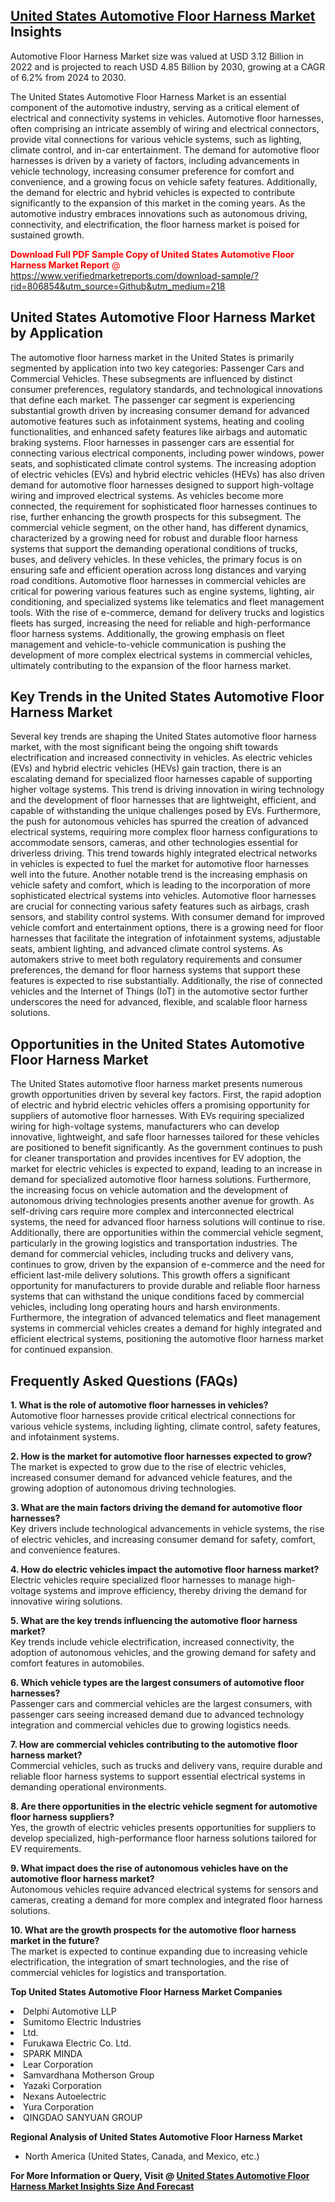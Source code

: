 <h2><a href="https://www.verifiedmarketreports.com/download-sample/?rid=806854&amp;utm_source=Github&amp;utm_medium=218" target="_blank">United States Automotive Floor Harness Market</a> Insights</h2><p>Automotive Floor Harness Market size was valued at USD 3.12 Billion in 2022 and is projected to reach USD 4.85 Billion by 2030, growing at a CAGR of 6.2% from 2024 to 2030.</p><p><p>The United States Automotive Floor Harness Market is an essential component of the automotive industry, serving as a critical element of electrical and connectivity systems in vehicles. Automotive floor harnesses, often comprising an intricate assembly of wiring and electrical connectors, provide vital connections for various vehicle systems, such as lighting, climate control, and in-car entertainment. The demand for automotive floor harnesses is driven by a variety of factors, including advancements in vehicle technology, increasing consumer preference for comfort and convenience, and a growing focus on vehicle safety features. Additionally, the demand for electric and hybrid vehicles is expected to contribute significantly to the expansion of this market in the coming years. As the automotive industry embraces innovations such as autonomous driving, connectivity, and electrification, the floor harness market is poised for sustained growth. <p><span class=""><span style="color: #ff0000;"><strong>Download Full PDF Sample Copy of United States Automotive Floor Harness Market Report</strong> @ </span><a href="https://www.verifiedmarketreports.com/download-sample/?rid=806854&amp;utm_source=Github&amp;utm_medium=218" target="_blank">https://www.verifiedmarketreports.com/download-sample/?rid=806854&amp;utm_source=Github&amp;utm_medium=218</a></span></p></p> <h2>United States Automotive Floor Harness Market by Application</h2> <p>The automotive floor harness market in the United States is primarily segmented by application into two key categories: Passenger Cars and Commercial Vehicles. These subsegments are influenced by distinct consumer preferences, regulatory standards, and technological innovations that define each market. The passenger car segment is experiencing substantial growth driven by increasing consumer demand for advanced automotive features such as infotainment systems, heating and cooling functionalities, and enhanced safety features like airbags and automatic braking systems. Floor harnesses in passenger cars are essential for connecting various electrical components, including power windows, power seats, and sophisticated climate control systems. The increasing adoption of electric vehicles (EVs) and hybrid electric vehicles (HEVs) has also driven demand for automotive floor harnesses designed to support high-voltage wiring and improved electrical systems. As vehicles become more connected, the requirement for sophisticated floor harnesses continues to rise, further enhancing the growth prospects for this subsegment. The commercial vehicle segment, on the other hand, has different dynamics, characterized by a growing need for robust and durable floor harness systems that support the demanding operational conditions of trucks, buses, and delivery vehicles. In these vehicles, the primary focus is on ensuring safe and efficient operation across long distances and varying road conditions. Automotive floor harnesses in commercial vehicles are critical for powering various features such as engine systems, lighting, air conditioning, and specialized systems like telematics and fleet management tools. With the rise of e-commerce, demand for delivery trucks and logistics fleets has surged, increasing the need for reliable and high-performance floor harness systems. Additionally, the growing emphasis on fleet management and vehicle-to-vehicle communication is pushing the development of more complex electrical systems in commercial vehicles, ultimately contributing to the expansion of the floor harness market. <h2>Key Trends in the United States Automotive Floor Harness Market</h2> <p>Several key trends are shaping the United States automotive floor harness market, with the most significant being the ongoing shift towards electrification and increased connectivity in vehicles. As electric vehicles (EVs) and hybrid electric vehicles (HEVs) gain traction, there is an escalating demand for specialized floor harnesses capable of supporting higher voltage systems. This trend is driving innovation in wiring technology and the development of floor harnesses that are lightweight, efficient, and capable of withstanding the unique challenges posed by EVs. Furthermore, the push for autonomous vehicles has spurred the creation of advanced electrical systems, requiring more complex floor harness configurations to accommodate sensors, cameras, and other technologies essential for driverless driving. This trend towards highly integrated electrical networks in vehicles is expected to fuel the market for automotive floor harnesses well into the future. Another notable trend is the increasing emphasis on vehicle safety and comfort, which is leading to the incorporation of more sophisticated electrical systems into vehicles. Automotive floor harnesses are crucial for connecting various safety features such as airbags, crash sensors, and stability control systems. With consumer demand for improved vehicle comfort and entertainment options, there is a growing need for floor harnesses that facilitate the integration of infotainment systems, adjustable seats, ambient lighting, and advanced climate control systems. As automakers strive to meet both regulatory requirements and consumer preferences, the demand for floor harness systems that support these features is expected to rise substantially. Additionally, the rise of connected vehicles and the Internet of Things (IoT) in the automotive sector further underscores the need for advanced, flexible, and scalable floor harness solutions. <h2>Opportunities in the United States Automotive Floor Harness Market</h2> <p>The United States automotive floor harness market presents numerous growth opportunities driven by several key factors. First, the rapid adoption of electric and hybrid electric vehicles offers a promising opportunity for suppliers of automotive floor harnesses. With EVs requiring specialized wiring for high-voltage systems, manufacturers who can develop innovative, lightweight, and safe floor harnesses tailored for these vehicles are positioned to benefit significantly. As the government continues to push for cleaner transportation and provides incentives for EV adoption, the market for electric vehicles is expected to expand, leading to an increase in demand for specialized automotive floor harness solutions. Furthermore, the increasing focus on vehicle automation and the development of autonomous driving technologies presents another avenue for growth. As self-driving cars require more complex and interconnected electrical systems, the need for advanced floor harness solutions will continue to rise. Additionally, there are opportunities within the commercial vehicle segment, particularly in the growing logistics and transportation industries. The demand for commercial vehicles, including trucks and delivery vans, continues to grow, driven by the expansion of e-commerce and the need for efficient last-mile delivery solutions. This growth offers a significant opportunity for manufacturers to provide durable and reliable floor harness systems that can withstand the unique conditions faced by commercial vehicles, including long operating hours and harsh environments. Furthermore, the integration of advanced telematics and fleet management systems in commercial vehicles creates a demand for highly integrated and efficient electrical systems, positioning the automotive floor harness market for continued expansion. <h2>Frequently Asked Questions (FAQs)</h2> <p><strong>1. What is the role of automotive floor harnesses in vehicles?</strong><br> Automotive floor harnesses provide critical electrical connections for various vehicle systems, including lighting, climate control, safety features, and infotainment systems.</p> <p><strong>2. How is the market for automotive floor harnesses expected to grow?</strong><br> The market is expected to grow due to the rise of electric vehicles, increased consumer demand for advanced vehicle features, and the growing adoption of autonomous driving technologies.</p> <p><strong>3. What are the main factors driving the demand for automotive floor harnesses?</strong><br> Key drivers include technological advancements in vehicle systems, the rise of electric vehicles, and increasing consumer demand for safety, comfort, and convenience features.</p> <p><strong>4. How do electric vehicles impact the automotive floor harness market?</strong><br> Electric vehicles require specialized floor harnesses to manage high-voltage systems and improve efficiency, thereby driving the demand for innovative wiring solutions.</p> <p><strong>5. What are the key trends influencing the automotive floor harness market?</strong><br> Key trends include vehicle electrification, increased connectivity, the adoption of autonomous vehicles, and the growing demand for safety and comfort features in automobiles.</p> <p><strong>6. Which vehicle types are the largest consumers of automotive floor harnesses?</strong><br> Passenger cars and commercial vehicles are the largest consumers, with passenger cars seeing increased demand due to advanced technology integration and commercial vehicles due to growing logistics needs.</p> <p><strong>7. How are commercial vehicles contributing to the automotive floor harness market?</strong><br> Commercial vehicles, such as trucks and delivery vans, require durable and reliable floor harness systems to support essential electrical systems in demanding operational environments.</p> <p><strong>8. Are there opportunities in the electric vehicle segment for automotive floor harness suppliers?</strong><br> Yes, the growth of electric vehicles presents opportunities for suppliers to develop specialized, high-performance floor harness solutions tailored for EV requirements.</p> <p><strong>9. What impact does the rise of autonomous vehicles have on the automotive floor harness market?</strong><br> Autonomous vehicles require advanced electrical systems for sensors and cameras, creating a demand for more complex and integrated floor harness solutions.</p> <p><strong>10. What are the growth prospects for the automotive floor harness market in the future?</strong><br> The market is expected to continue expanding due to increasing vehicle electrification, the integration of smart technologies, and the rise of commercial vehicles for logistics and transportation.</p></p><p><strong>Top United States Automotive Floor Harness Market Companies</strong></p><div data-test-id=""><p><li>Delphi Automotive LLP</li><li> Sumitomo Electric Industries</li><li> Ltd.</li><li> Furukawa Electric Co. Ltd.</li><li> SPARK MINDA</li><li> Lear Corporation</li><li> Samvardhana Motherson Group</li><li> Yazaki Corporation</li><li> Nexans Autoelectric</li><li> Yura Corporation</li><li> QINGDAO SANYUAN GROUP</li></p><div><strong>Regional Analysis of&nbsp;United States Automotive Floor Harness Market</strong></div><ul><li dir="ltr"><p dir="ltr">North America&nbsp;(United States, Canada, and Mexico, etc.)</p></li></ul><p><strong>For More Information or Query, Visit @&nbsp;</strong><strong><a href="https://www.verifiedmarketreports.com/product/automotive-floor-harness-market/?utm_source=Github&amp;utm_medium=218" target="_blank">United States Automotive Floor Harness Market Insights Size And Forecast</a></strong></p></div>
